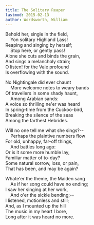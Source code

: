 ```yaml
---
title: The Solitary Reaper
lastmod: 2015-02-13
author: Wordsworth, William
---
```

Behold her, single in the field,  
&nbsp;&nbsp;&nbsp; Yon solitary Highland Lass!  
Reaping and singing by herself;  
&nbsp;&nbsp;&nbsp; Stop here, or gently pass!  
Alone she cuts and binds the grain,  
And sings a melancholy strain;  
O listen! for the Vale profound  
Is overflowing with the sound.  

No Nightingale did ever chaunt  
&nbsp;&nbsp;&nbsp; More welcome notes to weary bands  
Of travellers in some shady haunt,  
&nbsp;&nbsp;&nbsp; Among Arabian sands:  
A voice so thrilling ne'er was heard  
In spring-time from the Cuckoo-bird,  
Breaking the silence of the seas  
Among the farthest Hebrides.  

Will no one tell me what she sings?--  
&nbsp;&nbsp;&nbsp; Perhaps the plaintive numbers flow  
For old, unhappy, far-off things,  
&nbsp;&nbsp;&nbsp; And battles long ago:  
Or is it some more humble lay,  
Familiar matter of to-day?  
Some natural sorrow, loss, or pain,  
That has been, and may be again?  

Whate'er the theme, the Maiden sang  
&nbsp;&nbsp;&nbsp; As if her song could have no ending;  
I saw her singing at her work,  
&nbsp;&nbsp;&nbsp; And o'er the sickle bending;--  
I listened, motionless and still;  
And, as I mounted up the hill  
The music in my heart I bore,  
Long after it was heard no more.

